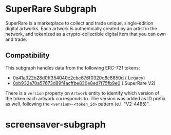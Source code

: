 # SuperRare Subgraph

SuperRare is a marketplace to collect and trade unique, single-edition digital artworks. Each artwork is authentically
created by an artist in the network, and tokenized as a crypto-collectible digital item that you can own and trade.

## Compatibility

This subgraph handles data from the following ERC-721 tokens:

* [0x41a322b28d0ff354040e2cbc676f0320d8c8850d](https://etherscan.io/address/0x41a322b28d0ff354040e2cbc676f0320d8c8850d) (
  Legacy)
* [0xb932a70a57673d89f4acffbe830e8ed7f75fb9e0](https://etherscan.io/address/0xb932a70a57673d89f4acffbe830e8ed7f75fb9e0) (
  SuperRare V2)

There is a `version` property on `Artwork` entity to identify which version of the token each artwork corresponds to.
The version was added as ID prefix as well, following the `<version>-<token_id>` pattern (e.i. "V2-4485)".
# screensaver-subgraph
